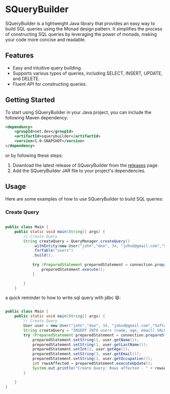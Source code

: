 # SQueryBuilder

SQueryBuilder is a lightweight Java library that provides an easy way to build SQL queries using the Monad design pattern. It simplifies the process of constructing SQL queries by leveraging the power of monads, making your code more concise and readable.

## Features

- Easy and intuitive query building.
- Supports various types of queries, including SELECT, INSERT, UPDATE, and DELETE.
- Fluent API for constructing queries.

## Getting Started

To start using SQueryBuilder in your Java project, you can include the following Maven dependency:

```xml
<dependency>
    <groupId>net.dev</groupId>
    <artifactId>squerybuilder</artifactId>
    <version>1.0-SNAPSHOT</version>
</dependency>
```

or by following these steps:
1. Download the latest release of SQueryBuilder from the [releases](https://github.com/netanelshriki/squerybuilder/releases) page.
2. Add the SQueryBuilder JAR file to your project's dependencies.

## Usage

Here are some examples of how to use SQueryBuilder to build SQL queries:

### Create Query

```java

public class Main {
    public static void main(String[] args) {
        // Create Query
        String createQuery = QueryManager.createQuery()
            .withEntity(new User("john","doe", 34, "johnd@gmail.com","Software Engineer"))
            .forTable("users")
            .build();
        
            try (PreparedStatement preparedStatement = connection.prepareStatement(createQuery)) {
                preparedStatement.execute();
            }

        }
    }
```

a quick reminder to how to write sql query with jdbc 😄:

```java

public class Main {
    public static void main(String[] args) {
        // Create Query
        User user = new User("john","doe", 34, "johnd@gmail.com","Software Engineer");
        String createQuery = "INSERT INTO users (name, age, email) VALUES (?, ?, ?)";
        try (PreparedStatement preparedStatement = connection.prepareStatement(createQuery)) {
            preparedStatement.setString(1, user.getName());
            preparedStatement.setString(1, user.getLastName());
            preparedStatement.setInt(2, user.getAge());
            preparedStatement.setString(3, user.getEmail());
            preparedStatement.setString(3, user.getOccupation());
            int rowsAffected = preparedStatement.executeUpdate();
            System.out.println("Create Query: Rows affected - " + rowsAffected);
        }

    }
}
```

